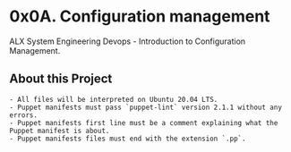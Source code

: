 # 0x0A. Configuration management #

ALX System Engineering Devops - Introduction to Configuration Management.


## About this Project

    - All files will be interpreted on Ubuntu 20.04 LTS.
    - Puppet manifests must pass `puppet-lint` version 2.1.1 without any errors.
    - Puppet manifests first line must be a comment explaining what the Puppet manifest is about.
    - Puppet manifests files must end with the extension `.pp`.
